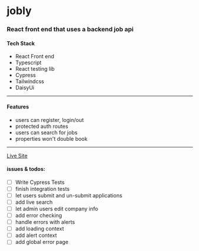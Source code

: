 # jobly

### React front end  that uses a backend job api

#### Tech Stack


- React Front end
- Typescript
- React testing lib
- Cypress
- Tailwindcss
- DaisyUi
---

#### Features

- users can register, login/out
- protected auth routes
- users can search for jobs
- properties won't double book

---

[Live Site](https://jobly-fe.onrender.com/)

#### issues & todos:

- [ ] Write Cypress Tests
- [ ] finish integration tests
- [ ] let users submit  and un-submit applications
- [ ] add live search
- [ ] let admin users edit company info
- [ ] add error checking
- [ ] handle errors with alerts
- [ ] add loading context
- [ ] add alert context
- [ ] add global error page